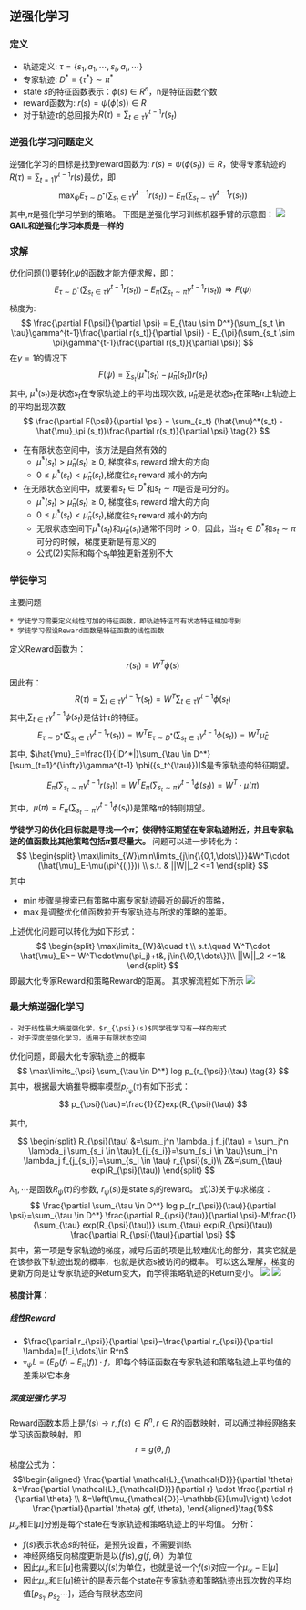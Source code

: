 <head>
    <script src="https://cdn.mathjax.org/mathjax/latest/MathJax.js?config=TeX-AMS-MML_HTMLorMML" type="text/javascript"></script>
    <script type="text/x-mathjax-config">
    	MathJax.Hub.Config({tex2jax: {
             inlineMath: [['$','$']],
             displayMath: [["\\(","\\)"],["\\[","\\]"]],
             processEscapes: true
           }
         });
    </script>
</head>

## 逆强化学习
### 定义

- 轨迹定义: $\tau=\{s_1,a_1,\cdots,s_t,a_t,\cdots\}$ 
- 专家轨迹: $D^*=\{\tau^*\}\sim\pi^*$ 
- state $s$的特征函数表示：$\phi({s})\in R^n$，n是特征函数个数 
- reward函数为: $r(s)=\psi(\phi({s}))\in R$ 
- 对于轨迹$\tau$的总回报为$R(\tau)=\sum_{t\in \tau}\gamma^{t-1}r(s_t)$ 

### 逆强化学习问题定义
逆强化学习的目标是找到reward函数为: $r(s)=\psi(\phi({s_t}))\in R$，使得专家轨迹的$R(\tau)=\sum_{t=1}\gamma^{t-1}r(s)$最优，即
$$
    \max_{\psi} E_{\tau \sim D^*}(\sum_{s_t \in \tau}\gamma^{t-1}r(s_t)) - E_{\pi}(\sum_{s_t \sim \pi}\gamma^{t-1}r(s_t)) \tag{1}
$$
其中,$\pi$是强化学习学到的策略。
下图是逆强化学习训练机器手臂的示意图：
![](images/2021-07-30-18-49-59.png)
**GAIL和逆强化学习本质是一样的**

### 求解
优化问题(1)要转化$\psi$的函数才能方便求解，即：
$$
    E_{\tau \sim D^*}(\sum_{s_t \in \tau}\gamma^{t-1}r(s_t)) - E_{\pi}(\sum_{s_t \sim \pi}\gamma^{t-1}r(s_t))\Rightarrow F(\psi)
$$
梯度为:
$$
    \frac{\partial F(\psi)}{\partial \psi} = E_{\tau \sim D^*}(\sum_{s_t \in \tau}\gamma^{t-1}\frac{\partial r(s_t)}{\partial \psi}) - E_{\pi}(\sum_{s_t \sim \pi}\gamma^{t-1}\frac{\partial r(s_t)}{\partial \psi})
$$
在$\gamma=1$的情况下
$$
    F(\psi)=\sum_{s_t} (\hat{\mu}^*(s_t) - \hat{\mu}_\pi (s_t))r(s_t)
$$
其中, $\hat{\mu}^*(s_t)$是状态$s_t$在专家轨迹上的平均出现次数, $\hat{\mu}_\pi$是是状态$s_t$在策略$\pi$上轨迹上的平均出现次数
$$
\frac{\partial F(\psi)}{\partial \psi} = \sum_{s_t} (\hat{\mu}^*(s_t) - \hat{\mu}_\pi (s_t))\frac{\partial r(s_t)}{\partial \psi} \tag{2}
$$
- 在有限状态空间中，该方法是自然有效的
  - $\hat{\mu}^*(s_t) > \hat{\mu}_\pi (s_t) \ge 0$, 梯度往$s_t$ reward 增大的方向
  - $0 \le \hat{\mu}^*(s_t) < \hat{\mu}_\pi (s_t)$,梯度往$s_t$ reward 减小的方向
- 在无限状态空间中，就要看$s_t\in D^*$和$s_t\sim \pi$是否是可分的。
  - $\hat{\mu}^*(s_t) > \hat{\mu}_\pi (s_t) \ge 0$, 梯度往$s_t$ reward 增大的方向
  - $0 \le \hat{\mu}^*(s_t) < \hat{\mu}_\pi (s_t)$,梯度往$s_t$ reward 减小的方向
  - 无限状态空间下$\hat{\mu}^*(s_t)$和$\hat{\mu}_\pi (s_t)$通常不同时$\gt0$，因此，当$s_t\in D^*$和$s_t\sim \pi$可分的时候，梯度更新是有意义的
  - 公式(2)实际和每个$s_t$单独更新差别不大

### 学徒学习
主要问题
```
* 学徒学习需要定义线性可加的特征函数，即轨迹特征可有状态特征相加得到
* 学徒学习假设Reward函数是特征函数的线性函数
```

定义Reward函数为：
$$
    r(s_t)=W^T\phi(s)
$$
因此有：
$$
    R(\tau) =\sum_{t\in \tau}\gamma^{t-1}r(s_t) = W^T \sum_{t\in \tau} \gamma^{t-1} \phi(s_t) 
$$
其中,$\sum_{t\in \tau} \gamma^{t-1} \phi(s_t)$是估计$\tau$的特征。
$$
     E_{\tau \sim D^*}(\sum_{s_t \in \tau}\gamma^{t-1}r(s_t)) = W^T E_{\tau \sim D^*}(\sum_{s_t \in \tau}\gamma^{t-1}\phi(s_t)) = W^T\hat{\mu}_E
$$
其中, $\hat{\mu}_E=\frac{1}{|D^*|}\sum_{\tau \in D^*} [\sum_{t=1}^{\infty}\gamma^{t-1} \phi({s_t^{\tau}})]$是专家轨迹的特征期望。

$$
    E_{\pi}(\sum_{s_t \sim \pi}\gamma^{t-1}r(s_t))=W^TE_{\pi}(\sum_{s_t \sim \pi}\gamma^{t-1}\phi(s_t)) = W^T \cdot \mu(\pi)
$$

其中，$\mu(\pi)=E_{\pi}(\sum_{s_t \sim \pi}\gamma^{t-1}\phi(s_t))$是策略$\pi$的特则期望。

**学徒学习的优化目标就是寻找一个$\tilde{\pi}$，使得特征期望在专家轨迹附近，并且专家轨迹的值函数比其他策略包括$\tilde{\pi}$要尽量大。**
问题可以进一步转化为：
$$
    \begin{split}
    \max\limits_{W}\min\limits_{j\in{\{0,1,\dots\}}}&W^T\cdot (\hat{\mu}_E-\mu(\pi^{(j)})) \\
    s.t. & ||W||_2 <=1
    \end{split}
$$
其中
- $\min$步骤是搜索已有策略中离专家轨迹最近的最近的策略，
- $\max$是调整优化值函数拉开专家轨迹与所求的策略的差距。

上述优化问题可以转化为如下形式：
$$
    \begin{split}
        \max\limits_{W}&\quad t \\
        s.t.\quad W^T\cdot \hat{\mu}_E>=  W^T\cdot\mu(\pi_j)+t&, j\in{\{0,1,\dots\}}\\
        ||W||_2 <=1&
    \end{split}
$$
即最大化专家Reward和策略Reward的距离。
其求解流程如下所示
![](images/2021-07-30-19-24-48.png)

### 最大熵逆强化学习
```
- 对于线性最大熵逆强化学，$r_{\psi}(s)$同学徒学习有一样的形式
- 对于深度逆强化学习，适用于有限状态空间
```

优化问题，即最大化专家轨迹上的概率
$$
\max\limits_{\psi} \sum_{\tau \in D^*} log p_{r_{\psi}}(\tau) \tag{3}
$$
其中，根据最大熵推导概率模型$p_{r_{\psi}}(\tau)$有如下形式：
$$
p_{\psi}(\tau)=\frac{1}{Z}exp(R_{\psi}(\tau))
$$

其中,

$$
\begin{split}
        R_{\psi}(\tau) &=\sum_j^n \lambda_j f_j(\tau) = \sum_j^n \lambda_j \sum_{s_i \in \tau}f_{j_{s_i}}=\sum_{s_i \in \tau}\sum_j^n \lambda_j f_{j_{s_i}}=\sum_{s_i \in \tau} r_{\psi}(s_i)\\
        Z&=\sum_{\tau} exp(R_{\psi}(\tau))
    \end{split}
$$

${\lambda_1,\cdots}$是函数$R_{\psi}(\tau)$的参数, $r_{\psi}(s_i)$是state $s_i$的reward。
式(3)关于$\psi$求梯度：
$$
  \frac{\partial \sum_{\tau \in D^*} log p_{r_{\psi}}(\tau)}{\partial \psi}=\sum_{\tau \in D^*} \frac{\partial R_{\psi}(\tau)}{\partial \psi}-M\frac{1}{\sum_{\tau} exp(R_{\psi}(\tau))} \sum_{\tau} exp(R_{\psi}(\tau)) \frac{\partial R_{\psi}(\tau)}{\partial \psi}
$$
其中，第一项是专家轨迹的梯度，减号后面的项是比较难优化的部分，其实它就是在该参数下轨迹出现的概率，也就是状态s被访问的概率。
可以这么理解，梯度的更新方向是让专家轨迹的Return变大，而学得策略轨迹的Return变小。
![](images/2021-07-30-19-37-11.png)
![](images/2021-07-30-19-37-25.png)

#### 梯度计算：
##### 线性Reward
- $\frac{\partial r_{\psi}}{\partial \psi}=\frac{\partial r_{\psi}}{\partial \lambda}=[f_i,\dots]\in R^n$
- $\triangledown_{\psi} L$ = $(E_D(f) - E_\pi (f))\cdot f$，即每个特征函数在专家轨迹和策略轨迹上平均值的差乘以它本身

##### 深度逆强化学习

Reward函数本质上是$f(s)\rightarrow r, f(s)\in R^n, r \in R$的函数映射，可以通过神经网络来学习该函数映射。即
$$
  r = g(\theta, f)
$$
梯度公式为：
$$\begin{aligned} \frac{\partial \mathcal{L}_{\mathcal{D}}}{\partial \theta} &=\frac{\partial \mathcal{L}_{\mathcal{D}}}{\partial r} \cdot \frac{\partial r}{\partial \theta} \\ &=\left(\mu_{\mathcal{D}}-\mathbb{E}[\mu]\right) \cdot \frac{\partial}{\partial \theta} g(f, \theta), \end{aligned}\tag{1}$$
$\mu_{\mathcal{D}}$和$\mathbb{E}[\mu]$分别是每个state在专家轨迹和策略轨迹上的平均值。
分析：
- $f(s)$表示状态$s$的特征，是预先设置，不需要训练
- 神经网络反向梯度更新是以($f(s), g(f,\theta)$）为单位
- 因此$\mu_{\mathcal{D}}$和$\mathbb{E}[\mu]$也需要以$f(s)$为单位，也就是说一个$f(s)$对应一个$\mu_{\mathcal{D}}-\mathbb{E}[\mu]$
- 因此$\mu_{\mathcal{D}}$和$\mathbb{E}[\mu]$统计的是表示每个state在专家轨迹和策略轨迹出现次数的平均值$[p_{s_1},p_{s_2}\cdots]$，适合有限状态空间
